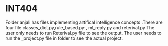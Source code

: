 # INT404
Folder anjali has files implementing artifical intelligence concepts .There are four file classes_dict.py,rule_based.py , ml_reply.py and reterival.py
The user only needs to run Reterival.py file to see the output.
The user needs to run the _project.py file in folder to see the actual project.
